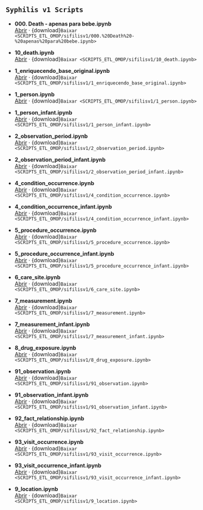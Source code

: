 ## `Syphilis v1 Scripts `

- **000. Death - apenas para bebe.ipynb**  
  [Abrir](SCRIPTS_ETL_OMOP/ETL_SCRIPTS/sifilisv1/000.%20Death%20-%20apenas%20para%20bebe.ipynb) · {download}`Baixar <SCRIPTS_ETL_OMOP/sifilisv1/000.%20Death%20-%20apenas%20para%20bebe.ipynb>`

- **10_death.ipynb**  
  [Abrir](SCRIPTS_ETL_OMOP/ETL_SCRIPTS/sifilisv1/10_death.ipynb) · {download}`Baixar <SCRIPTS_ETL_OMOP/sifilisv1/10_death.ipynb>`

- **1_enriquecendo_base_original.ipynb**  
  [Abrir](SCRIPTS_ETL_OMOP/ETL_SCRIPTS/sifilisv1/1_enriquecendo_base_original.ipynb) · {download}`Baixar <SCRIPTS_ETL_OMOP/sifilisv1/1_enriquecendo_base_original.ipynb>`

- **1_person.ipynb**  
  [Abrir](SCRIPTS_ETL_OMOP/ETL_SCRIPTS/sifilisv1/1_person.ipynb) · {download}`Baixar <SCRIPTS_ETL_OMOP/sifilisv1/1_person.ipynb>`

- **1_person_infant.ipynb**  
  [Abrir](SCRIPTS_ETL_OMOP/ETL_SCRIPTS/sifilisv1/1_person_infant.ipynb) · {download}`Baixar <SCRIPTS_ETL_OMOP/sifilisv1/1_person_infant.ipynb>`

- **2_observation_period.ipynb**  
  [Abrir](SCRIPTS_ETL_OMOP/ETL_SCRIPTS/sifilisv1/2_observation_period.ipynb) · {download}`Baixar <SCRIPTS_ETL_OMOP/sifilisv1/2_observation_period.ipynb>`

- **2_observation_period_infant.ipynb**  
  [Abrir](SCRIPTS_ETL_OMOP/ETL_SCRIPTS/sifilisv1/2_observation_period_infant.ipynb) · {download}`Baixar <SCRIPTS_ETL_OMOP/sifilisv1/2_observation_period_infant.ipynb>`

- **4_condition_occurrence.ipynb**  
  [Abrir](SCRIPTS_ETL_OMOP/ETL_SCRIPTS/sifilisv1/4_condition_occurrence.ipynb) · {download}`Baixar <SCRIPTS_ETL_OMOP/sifilisv1/4_condition_occurrence.ipynb>`

- **4_condition_occurrence_infant.ipynb**  
  [Abrir](SCRIPTS_ETL_OMOP/ETL_SCRIPTS/sifilisv1/4_condition_occurrence_infant.ipynb) · {download}`Baixar <SCRIPTS_ETL_OMOP/sifilisv1/4_condition_occurrence_infant.ipynb>`

- **5_procedure_occurrence.ipynb**  
  [Abrir](SCRIPTS_ETL_OMOP/ETL_SCRIPTS/sifilisv1/5_procedure_occurrence.ipynb) · {download}`Baixar <SCRIPTS_ETL_OMOP/sifilisv1/5_procedure_occurrence.ipynb>`

- **5_procedure_occurrence_infant.ipynb**  
  [Abrir](SCRIPTS_ETL_OMOP/ETL_SCRIPTS/sifilisv1/5_procedure_occurrence_infant.ipynb) · {download}`Baixar <SCRIPTS_ETL_OMOP/sifilisv1/5_procedure_occurrence_infant.ipynb>`

- **6_care_site.ipynb**  
  [Abrir](SCRIPTS_ETL_OMOP/ETL_SCRIPTS/sifilisv1/6_care_site.ipynb) · {download}`Baixar <SCRIPTS_ETL_OMOP/sifilisv1/6_care_site.ipynb>`

- **7_measurement.ipynb**  
  [Abrir](SCRIPTS_ETL_OMOP/ETL_SCRIPTS/sifilisv1/7_measurement.ipynb) · {download}`Baixar <SCRIPTS_ETL_OMOP/sifilisv1/7_measurement.ipynb>`

- **7_measurement_infant.ipynb**  
  [Abrir](SCRIPTS_ETL_OMOP/ETL_SCRIPTS/sifilisv1/7_measurement_infant.ipynb) · {download}`Baixar <SCRIPTS_ETL_OMOP/sifilisv1/7_measurement_infant.ipynb>`

- **8_drug_exposure.ipynb**  
  [Abrir](SCRIPTS_ETL_OMOP/ETL_SCRIPTS/sifilisv1/8_drug_exposure.ipynb) · {download}`Baixar <SCRIPTS_ETL_OMOP/sifilisv1/8_drug_exposure.ipynb>`

- **91_observation.ipynb**  
  [Abrir](SCRIPTS_ETL_OMOP/ETL_SCRIPTS/sifilisv1/91_observation.ipynb) · {download}`Baixar <SCRIPTS_ETL_OMOP/sifilisv1/91_observation.ipynb>`

- **91_observation_infant.ipynb**  
  [Abrir](SCRIPTS_ETL_OMOP/ETL_SCRIPTS/sifilisv1/91_observation_infant.ipynb) · {download}`Baixar <SCRIPTS_ETL_OMOP/sifilisv1/91_observation_infant.ipynb>`

- **92_fact_relationship.ipynb**  
  [Abrir](SCRIPTS_ETL_OMOP/ETL_SCRIPTS/sifilisv1/92_fact_relationship.ipynb) · {download}`Baixar <SCRIPTS_ETL_OMOP/sifilisv1/92_fact_relationship.ipynb>`

- **93_visit_occurrence.ipynb**  
  [Abrir](SCRIPTS_ETL_OMOP/ETL_SCRIPTS/sifilisv1/93_visit_occurrence.ipynb) · {download}`Baixar <SCRIPTS_ETL_OMOP/sifilisv1/93_visit_occurrence.ipynb>`

- **93_visit_occurrence_infant.ipynb**  
  [Abrir](SCRIPTS_ETL_OMOP/ETL_SCRIPTS/sifilisv1/93_visit_occurrence_infant.ipynb) · {download}`Baixar <SCRIPTS_ETL_OMOP/sifilisv1/93_visit_occurrence_infant.ipynb>`

- **9_location.ipynb**  
  [Abrir](SCRIPTS_ETL_OMOP/ETL_SCRIPTS/sifilisv1/9_location.ipynb) · {download}`Baixar <SCRIPTS_ETL_OMOP/sifilisv1/9_location.ipynb>`
